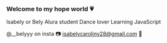 ### Welcome to my hope world 💗

Isabely or Bely 
Alura student
Dance lover 
Learning JavaScript


@__belyyy on insta 📷
isabelycaroliny28@gmail.com 📧
